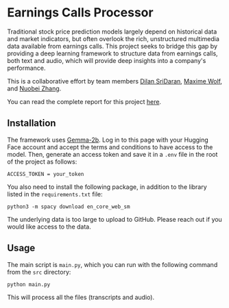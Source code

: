 # Earnings Calls Processor

Traditional stock price prediction models largely depend on historical data and market indicators, but often overlook the rich, unstructured multimedia data available from earnings calls. This project seeks to bridge this gap by providing a deep learning framework to structure data from earnings calls, both text and audio, which will provide deep insights into a company's performance.

This is a collaborative effort by team members [Dilan SriDaran](https://www.linkedin.com/in/dilansridaran/), [Maxime Wolf](https://www.linkedin.com/in/maxime-wolf/), and [Nuobei Zhang](https://www.linkedin.com/in/nuobeizhang/).

You can read the complete report for this project [here](https://maximewolf.com/assets/pdf/A_Novel_Earnings_Call_Dataset_for_Stock_Return_Prediction.pdf).

## Installation

The framework uses [Gemma-2b](https://huggingface.co/google/gemma-2b-it). Log in to this page with your Hugging Face account and accept the terms and conditions to have access to the model. Then, generate an access token and save it in a `.env` file in the root of the project as follows:

```
ACCESS_TOKEN = your_token
```

You also need to install the following package, in addition to the library listed in the `requirements.txt` file:

```
python3 -m spacy download en_core_web_sm
```

The underlying data is too large to upload to GitHub. Please reach out if you would like access to the data.

## Usage

The main script is `main.py`, which you can run with the following command from the `src` directory:

```
python main.py
```

This will process all the files (transcripts and audio). 
